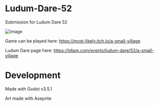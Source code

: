 # Ludum-Dare-52

Submission for Ludum Dare 52

![image](https://user-images.githubusercontent.com/40968057/212787135-8aab0fe9-be66-47c2-a831-e43c4dc05df7.png)

Game can be played here: https://most-likely.itch.io/a-small-village

Ludum Dare page here: https://ldjam.com/events/ludum-dare/52/a-small-village

# Development

Made with Godot v3.5.1

Art made with Aseprite
